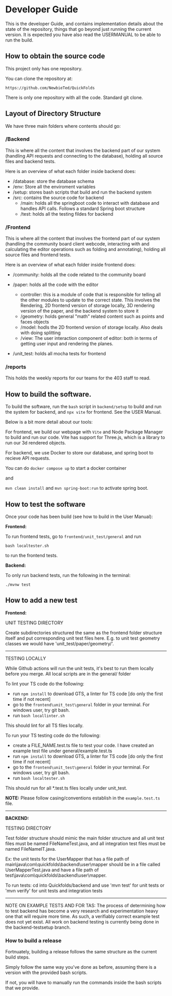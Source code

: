# Developer Guide

This is the developer Guide, and contains implementation details about the state of the repository, things that go beyond just running the current version. It is expected you have also read the USERMANUAL to be able to run the build.

## How to obtain the source code

This project only has one repository.

You can clone the repository at:

```
https://github.com/NewbieTed/QuickFolds
```

There is only one repository with all the code. Standard git clone.


## Layout of Directory Structure

We have three main folders where contents should go:

### /Backend

This is where all the content that involves the backend part of our system (handling API requests and connecting to the database), holding all source files and backend tests.

Here is an overview of what each folder inside backend does:

+ /database: store the database schema
+ /env: Store all the enviroment variables
+ /setup: stores bash scripts that build and run the backend system
+ /src: contains the source code for backend
  - /main: holds all the springboot code to interact with database and handles API calls. Follows a standard Spring boot structure
  - /test: holds all the testing fildes for backend

### /Frontend

This is where all the content that involves the frontend part of our system (handling the community board client webcode, interacting with and calculating the editor operations such as folding and annotating), holding all source files and frontend tests.

Here is an overview of what each folder inside frontend does:

+ /community: holds all the code related to the community board
+ /paper: holds all the code with the editor
  + controller: this is a module of code that is responsible for telling all the other modules to update to the correct state. This involves the Rendering, 2D frontend version of storage locally, 3D rendering version of the paper, and the backend system to store it
  + /geometry: holds general "math" related content such as points and faces objects
  + /model: hodls the 2D frontend version of storage locally. Also deals with doing splitting
  + /view: The user interaction component of editor: both in terms of getting user input and rendering the planes.

+ /unit_test: holds all mocha tests for frontend




### /reports

This holds the weekly reports for our teams for the 403 staff to read.


## How to build the software.

To build the software, run the `bash` script in `backend/setup` to build and run the system for backend, and `npx vite` for frontend. See the USER Manual.

Below is a bit more detail about our tools:

For frontend, we build our webpage with `Vite` and Node Package Manager to build and run our code. Vite has support for Three.js, which is a library to run our 3d rendered objects.

For backend, we use Docker to store our database, and spring boot to recieve API requests.

You can do `docker compose up` to start a docker container

and

`mvn clean install` and `mvn spring-boot:run` to activate spring boot.




## How to test the software

Once your code has been build (see how to build in the User Manual):

__Frontend:__

To run frontend tests, go to `frontend/unit_test/general` and run
```
bash localtester.sh
```
 to run the frontend tests.


__Backend:__

To only run backend tests, run the following in the terminal:

```
./mvnw test
```


## How to add a new test

__Frontend:__

UNIT TESTING DIRECTORY

Create subdirectories structured the same as the frontend folder structure
itself and put corresponding unit test files here. E.g. to unit test geometry classes
we would have 'unit_test/paper/geometry/<test files here>'.


---


TESTING LOCALLY

While Github actions will run the unit tests, it's best to run them
locally before you merge.
All local scripts are in the general/ folder


To lint your TS code do the following:

+ run `npm install` to download GTS, a linter for TS code [do only the first time if not recent]
+ go to the `frontend\unit_test\general` folder in your terminal. For windows user, try git bash.
+ run `bash locallinter.sh`

This should lint for all TS files locally.


To run your TS testing code do the following:

+ create a FILE_NAME.test.ts file to test your code. I have created an example test file under general/example.test.ts
+ run `npm install` to download GTS, a linter for TS code [do only the first time if not recent]
+ go to the `frontend\unit_test\general` folder in your terminal. For windows user, try git bash.
+ run `bash localtester.sh`

This should run for all *.test.ts files locally under unit_test.

__NOTE:__ Please follow casing/conventions establish in the `example.test.ts` file.

---

__BACKEND:__

TESTING DIRECTORY

Test folder structure should mimic the main folder structure and
all unit test files must be named FileNameTest.java,
and all integration test files must be named FileNameIT.java.

Ex: the unit tests for the UserMapper that has a file path of
main\java\com\quickfolds\backend\user\mapper
should be in a file called UserMapperTest.java and have a file path of
test\java\com\quickfolds\backend\user\mapper.

To run tests: cd into Quickfolds/backend and use 'mvn test' for unit tests
or 'mvn verify' for unit tests and integration tests

---

NOTE ON EXAMPLE TESTS AND FOR TAS:
The process of determining how to test backend has become a very research and
experimentation heavy one that will require more time.
As such, a verifiably correct example test does not yet exist.
All work on backend testing is currently being done in the backend-testsetup branch.

### How to build a release


Fortnuately, building a release follows the same structure as the current build steps.

Simply follow the same way you've done as before, assuming there is a version with the provided bash scripts.

If not, you will have to manually run the commands inside the bash scripts that we provide.